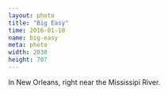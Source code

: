 ```yaml
---
layout: photo
title: "Big Easy"
time: 2016-01-10
name: big-easy
meta: photo
width: 2030
height: 707
---
```


In New Orleans, right near the Mississipi River.